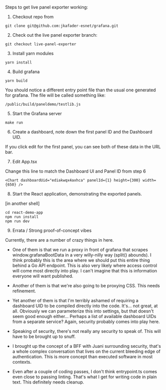 Steps to get live panel exporter working:

1. Checkout repo from 
```
git clone git@github.com:jkafader-esnet/grafana.git
```

2. Check out the live panel exporter branch:
```
git checkout live-panel-exporter
```

3. Install yarn modules
```
yarn install
```

4. Build grafana
```
yarn build
```
You should notice a different entry point file than the usual one generated for grafana. The file will be called something like:
```
/public/build/paneldemo/testlib.js
```

5. Start the Grafana server
```
make run
```

6. Create a dashboard, note down the first panel ID and the Dashboard UID.

If you click edit for the first panel, you can see both of these data in the URL bar.

7. Edit App.tsx

Change this line to match the Dashboard UI and Panel ID from step 6
```
<Chart dashboardUid="ediakwqx4axhca" panelId={1} height={300} width={650} />
```

8. Start the React application, demonstrating the exported panels.

[in another shell]
```
cd react-demo-app
npm run install
npm run dev
```

9. Errata / Strong proof-of-concept vibes

Currently, there are a number of crazy things in here. 

- One of them is that we run a proxy in front of grafana that scrapes window.grafanaBootData in a very willy-nilly way (split() abounds). I think probably this is the area where we should put this entire thing behind a Go API endpoint. This is also very likely where access control will come most directly into play. I can't imagine that this is information everyone will want published.

- Another of them is that we're also going to be proxying CSS. This needs refinement.

- Yet another of them is that I'm terribly ashamed of requiring a dashboard UID to be compiled directly into the code. It's... not great, at all. Obviously we can parameterize this into settings, but that doesn't seem good enough either... Perhaps a list of available dashboard UIDs from a separate service? Again, security probably comes into play here.

- Speaking of security, there's not really any security to speak of. This will have to be brought up to snuff.

- I brought up the concept of a BFF with Juani surrounding security, that's a whole complex conversation that lives on the current bleeding edge of authentication. This is more concept than executed software in most contexts.

- Even after a couple of coding passes, I don't think entrypoint.ts comes even close to passing linting. That's what I get for writing code in plain text. This definitely needs cleanup.

